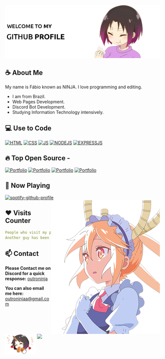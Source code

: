 <img src="https://github.com/OutroNinja/OutroNinja/blob/main/images/welcome_banner.png">

## ☕ About Me

My name is Fábio known as NINJA. I love programming and editing.
- I am from Brazil.
- Web Pages Development.
- Discord Bot Development.
- Studying Information Technology intensively.

## 💻 Use to Code
[![HTML](https://img.shields.io/badge/HTML5-E34F26?style=for-the-badge&logo=html5&logoColor=white)](https://github.com/outroninja)
[![CSS](https://img.shields.io/badge/CSS3-1572B6?style=for-the-badge&logo=css3&logoColor=white)](https://github.com/outroninja)
[![JS](https://img.shields.io/badge/JavaScript-323330?style=for-the-badge&logo=javascript&logoColor=F7DF1E)](https://github.com/outroninja)
[![NODEJS](https://img.shields.io/badge/Node.js-43853D?style=for-the-badge&logo=node.js&logoColor=white)](https://github.com/outroninja)
[![EXPRESSJS](https://img.shields.io/badge/Express.js-404D59?style=for-the-badge)](https://github.com/outroninja)

## 🔥 Top Open Source -
[![Portfolio](https://github-readme-stats.vercel.app/api/pin/?username=outroninja&repo=outroninja.github.io&border_color=FFF&bg_color=0D1117&title_color=C9D1D9&text_color=F&icon_color=FFF)](https://github.com/outroninja/outroninja.github.io)
[![Portfolio](https://github-readme-stats.vercel.app/api/pin/?username=outroninja&repo=outroninja.github.io&border_color=FFF&bg_color=0D1117&title_color=C9D1D9&text_color=F&icon_color=FFF)](https://github.com/outroninja/outroninja.github.io)
[![Portfolio](https://github-readme-stats.vercel.app/api/pin/?username=outroninja&repo=outroninja.github.io&border_color=FFF&bg_color=0D1117&title_color=C9D1D9&text_color=F&icon_color=FFF)](https://github.com/outroninja/outroninja.github.io)
[![Portfolio](https://github-readme-stats.vercel.app/api/pin/?username=outroninja&repo=outroninja.github.io&border_color=FFF&bg_color=0D1117&title_color=C9D1D9&text_color=F&icon_color=FFF)](https://github.com/outroninja/outroninja.github.io)

## 🎵 Now Playing
[![spotify-github-profile](https://spotify-github-profile.vercel.app/api/view?uid=31tu4orkcwrfkjul4t4qiwlt4kle&cover_image=true&theme=default&show_offline=true&background_color=121212&interchange=false&bar_color_cover=false)](https://spotify-github-profile.vercel.app/api/view?uid=31tu4orkcwrfkjul4t4qiwlt4kle&redirect=true)
<img src=https://github.com/OutroNinja/OutroNinja/blob/main/images/banner_spotify.png align="right">

## ❤️ Visits Counter
<a href="https://discord.com/users/978685854912499712"><img align="right" width=400 src="https://count.getloli.com/get/@outroninja?theme=gelbooru"></a>
<a href="https://github.com/OutroNinja"><img align="left" width="100" src="https://github.com/OutroNinja/OutroNinja/blob/main/images/elma_emoji.png"></a>

```yaml
People who visit my profile.
Another guy has been caught.
```

## 📫 Contact 
**Please Contact me on Discord for a quick response:** [outroninja](https://discord.com/users/978685854912499712)

**You can also email me here:** outroninjaa@gmail.com
